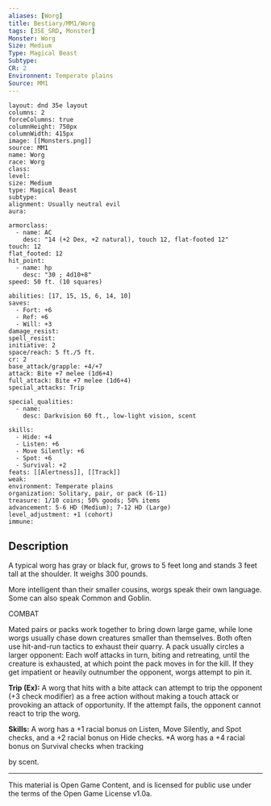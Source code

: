 ```yaml
---
aliases: [Worg]
title: Bestiary/MM1/Worg
tags: [35E_SRD, Monster]
Monster: Worg
Size: Medium
Type: Magical Beast
Subtype: 
CR: 2
Environnent: Temperate plains
Source: MM1
---
```


```statblock
layout: dnd 35e layout
columns: 2
forceColumns: true
columnHeight: 750px
columnWidth: 415px
image: [[Monsters.png]]
source: MM1
name: Worg
race: Worg
class: 
level: 
size: Medium
type: Magical Beast
subtype: 
alignment: Usually neutral evil
aura: 

armorclass:
  - name: AC
    desc: "14 (+2 Dex, +2 natural), touch 12, flat-footed 12"
touch: 12
flat_footed: 12
hit_point:
  - name: hp
    desc: "30 ; 4d10+8"
speed: 50 ft. (10 squares)

abilities: [17, 15, 15, 6, 14, 10]
saves:
  - Fort: +6
  - Ref: +6
  - Will: +3
damage_resist: 
spell_resist: 
initiative: 2
space/reach: 5 ft./5 ft.
cr: 2
base_attack/grapple: +4/+7
attack: Bite +7 melee (1d6+4)
full_attack: Bite +7 melee (1d6+4)
special_attacks: Trip

special_qualities:
  - name: 
    desc: Darkvision 60 ft., low-light vision, scent

skills:
  - Hide: +4
  - Listen: +6
  - Move Silently: +6
  - Spot: +6
  - Survival: +2
feats: [[Alertness]], [[Track]]
weak: 
environment: Temperate plains
organization: Solitary, pair, or pack (6-11)
treasure: 1/10 coins; 50% goods; 50% items
advancement: 5-6 HD (Medium); 7-12 HD (Large)
level_adjustment: +1 (cohort)
immune: 
```

## Description

<p>A typical worg has gray or black fur, grows to 5 feet long and stands 3 feet tall at the shoulder. It weighs 300 pounds.</p>
<p>More intelligent than their smaller cousins, worgs speak their own language. Some can also speak Common and Goblin.</p>
<p>COMBAT</p>
<p>Mated pairs or packs work together to bring down large game, while lone worgs usually chase down creatures smaller than themselves. Both often use hit-and-run tactics to exhaust their quarry. A pack usually circles a larger opponent: Each wolf attacks in turn, biting and retreating, until the creature is exhausted, at which point the pack moves in for the kill. If they get impatient or heavily outnumber the opponent, worgs attempt to pin it.</p>
<p>
            <b>Trip (Ex):</b> A worg that hits with a bite attack can attempt to trip the opponent (+3 check modifier) as a free action without making a touch attack or provoking an attack of opportunity. If the attempt fails, the opponent cannot react to trip the worg.</p>
<p>
            <b>Skills:</b> A worg has a +1 racial bonus on Listen, Move Silently, and Spot checks, and a +2 racial bonus on Hide checks. *A worg has a +4 racial bonus on Survival checks when tracking</p>
<p>by scent.</p>

---

This material is Open Game Content, and is licensed for public use under
the terms of the Open Game License v1.0a.
